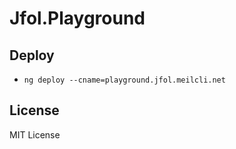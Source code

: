 # Jfol.Playground

## Deploy
- `ng deploy --cname=playground.jfol.meilcli.net`

## License
MIT License